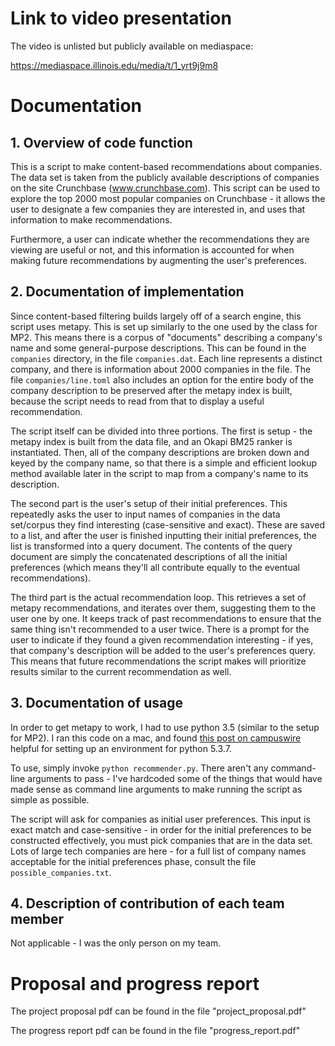 # Link to video presentation

The video is unlisted but publicly available on mediaspace:

https://mediaspace.illinois.edu/media/t/1_yrt9j9m8

# Documentation

## 1. Overview of code function

This is a script to make content-based recommendations about companies. The data set is taken from the publicly available descriptions of companies on the site Crunchbase (www.crunchbase.com). This script can be used to explore the top 2000 most popular companies on Crunchbase - it allows the user to designate a few companies they are interested in, and uses that information to make recommendations.

Furthermore, a user can indicate whether the recommendations they are viewing are useful or not, and this information is accounted for when making future recommendations by augmenting the user's preferences.

## 2. Documentation of implementation

Since content-based filtering builds largely off of a search engine, this script uses metapy. This is set up similarly to the one used by the class for MP2. This means there is a corpus of "documents" describing a company's name and some general-purpose descriptions. This can be found in the `companies` directory, in the file `companies.dat`. Each line represents a distinct company, and there is information about 2000 companies in the file. The file `companies/line.toml` also includes an option for the entire body of the company description to be preserved after the metapy index is built, because the script needs to read from that to display a useful recommendation.

The script itself can be divided into three portions. The first is setup - the metapy index is built from the data file, and an Okapi BM25 ranker is instantiated. Then, all of the company descriptions are broken down and keyed by the company name, so that there is a simple and efficient lookup method available later in the script to map from a company's name to its description.

The second part is the user's setup of their initial preferences. This repeatedly asks the user to input names of companies in the data set/corpus they find interesting (case-sensitive and exact). These are saved to a list, and after the user is finished inputting their initial preferences, the list is transformed into a query document. The contents of the query document are simply the concatenated descriptions of all the initial preferences (which means they'll all contribute equally to the eventual recommendations).

The third part is the actual recommendation loop. This retrieves a set of metapy recommendations, and iterates over them, suggesting them to the user one by one. It keeps track of past recommendations to ensure that the same thing isn't recommended to a user twice. There is a prompt for the user to indicate if they found a given recommendation interesting - if yes, that company's description will be added to the user's preferences query. This means that future recommendations the script makes will prioritize results similar to the current recommendation as well.

## 3. Documentation of usage

In order to get metapy to work, I had to use python 3.5 (similar to the setup for MP2). I ran this code on a mac, and found [this post on campuswire](https://campuswire.com/c/G0A3AA370/feed/1856) helpful for setting up an environment for python 5.3.7.

To use, simply invoke `python recommender.py`. There aren't any command-line arguments to pass - I've hardcoded some of the things that would have made sense as command line arguments to make running the script as simple as possible.

The script will ask for companies as initial user preferences. This input is exact match and case-sensitive - in order for the initial preferences to be constructed effectively, you must pick companies that are in the data set. Lots of large tech companies are here - for a full list of company names acceptable for the initial preferences phase, consult the file `possible_companies.txt`.

## 4. Description of contribution of each team member

Not applicable - I was the only person on my team.

# Proposal and progress report

The project proposal pdf can be found in the file "project_proposal.pdf"

The progress report pdf can be found in the file "progress_report.pdf"
